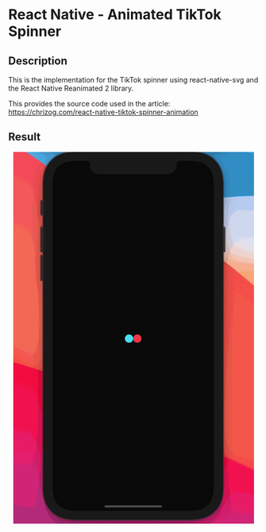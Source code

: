 # React Native - Animated TikTok Spinner

## Description

This is the implementation for the TikTok spinner using react-native-svg and the React Native Reanimated 2 library.

This provides the source code used in the article: https://chrizog.com/react-native-tiktok-spinner-animation

## Result

<div style="text-align: center;">
    <img src="tiktok-spinner-react-native-black.gif" />
</div>